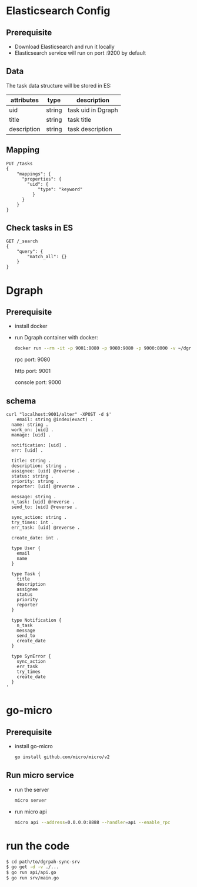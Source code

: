 # Elasticsearch Config

## Prerequisite

- Download Elasticsearch and run it locally
- Elasticsearch service will run on port :9200 by default



## Data 

The task data structure will be stored in ES:

| attributes  | type   | description        |
| ----------- | ------ | ------------------ |
| uid         | string | task uid in Dgraph |
| title       | string | task title         |
| description | string | task description   |



## Mapping

```
PUT /tasks
{
    "mappings": {
      "properties": {
        "uid": {
            "type": "keyword"
          }
      }
    }
}
```



## Check tasks in ES

```
GET /_search
{
    "query": {
        "match_all": {}
    }
}
```



# Dgraph

## Prerequisite

- install docker

- run Dgraph container with docker:

  ```bash
  docker run --rm -it -p 9001:8080 -p 9080:9080 -p 9000:8000 -v ~/dgraph:/dgraph dgraph/standalone:v20.03.0
  ```

  rpc port: 9080

  http port: 9001

  console port: 9000



## schema

```
curl "localhost:9001/alter" -XPOST -d $'
	email: string @index(exact) .
  name: string .
  work_on: [uid] .
  manage: [uid] .

  notification: [uid] .
  err: [uid] .

  title: string .
  description: string .
  assignee: [uid] @reverse .
  status: string .
  priority: string .
  reporter: [uid] @reverse .

  message: string .  
  n_task: [uid] @reverse .
  send_to: [uid] @reverse .

  sync_action: string .
  try_times: int .
  err_task: [uid] @reverse .
  
  create_date: int .

  type User {
    email
    name
  }

  type Task {
    title
    description
    assignee
    status
    priority
    reporter
  }

  type Notification {
    n_task
    message 
    send_to
    create_date
  }

  type SynError {
    sync_action
    err_task
    try_times
    create_date
  }
'
```



# go-micro

## Prerequisite

- install go-micro

  ```bash
  go install github.com/micro/micro/v2
  ```

  

## Run micro service

- run the server

  ```bash
  micro server
  ```

- run micro api

  ```bash
  micro api --address=0.0.0.0:8888 --handler=api --enable_rpc
  ```



# run the code

```bash
$ cd path/to/dgrpah-sync-srv
$ go get -d -v ./...
$ go run api/api.go
$ go run srv/main.go
```

